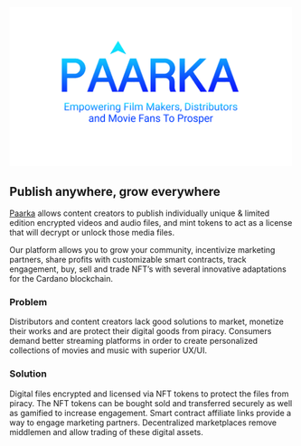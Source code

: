<img src="./paarka.png" width="500">

## Publish anywhere, grow everywhere

[Paarka](https://hackcardano.cardstarter.io/project/paarka/) allows content creators to publish individually unique & limited edition encrypted videos and audio files, and mint tokens to act as a license that will decrypt or unlock those media files. 

Our platform allows you to grow  your community, incentivize marketing partners, share profits with customizable smart contracts, track engagement, buy, sell and trade NFT’s with several innovative adaptations for the Cardano blockchain.

### Problem
Distributors and content creators lack good solutions to market, monetize their works and are protect their digital goods from piracy. Consumers demand better streaming platforms in order to create personalized collections of movies and music with superior UX/UI.

### Solution
Digital files encrypted and licensed via NFT tokens to protect the files from piracy. The NFT tokens can be bought sold and transferred securely as well as gamified to increase engagement. Smart contract affiliate links provide a way to engage marketing partners. Decentralized marketplaces remove middlemen and allow trading of these digital assets.


